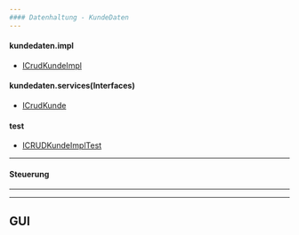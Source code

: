 ```yaml
---
#### Datenhaltung - KundeDaten
---
```


#### kundedaten.impl
- [ICrudKundeImpl]

#### kundedaten.services(Interfaces)
- [ICrudKunde]

#### test
- [ICRUDKundeImplTest]

---
#### Steuerung
---


---
GUI
---




[ICRUDKundeImpl]: <https://github.com/ZeroPie/SWP/blob/master/trunk/KundeDaten/src/bks/datenhaltung/kundedaten/impl/ICRUDKundeImpl.java>


[ICrudKunde]:
<https://github.com/ZeroPie/SWP/blob/master/trunk/KundeDaten/src/bks/datenhaltung/kundedaten/services/ICRUDKunde.java>

[ICRUDKundeImplTest]:
<https://github.com/ZeroPie/SWP/blob/master/trunk/KundeDaten/test/bks/datenhaltung/kundedaten/impl/ICRUDKundeImplTest.java>

